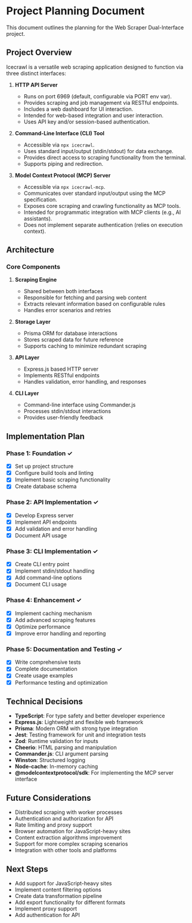 # Project Planning Document

This document outlines the planning for the Web Scraper Dual-Interface project.

## Project Overview

Icecrawl is a versatile web scraping application designed to function via three distinct interfaces:

1.  **HTTP API Server**
    -   Runs on port 6969 (default, configurable via PORT env var).
    -   Provides scraping and job management via RESTful endpoints.
    -   Includes a web dashboard for UI interaction.
    -   Intended for web-based integration and user interaction.
    -   Uses API key and/or session-based authentication.

2.  **Command-Line Interface (CLI) Tool**
    -   Accessible via `npx icecrawl`.
    -   Uses standard input/output (stdin/stdout) for data exchange.
    -   Provides direct access to scraping functionality from the terminal.
    -   Supports piping and redirection.

3.  **Model Context Protocol (MCP) Server**
    -   Accessible via `npx icecrawl-mcp`.
    -   Communicates over standard input/output using the MCP specification.
    -   Exposes core scraping and crawling functionality as MCP tools.
    -   Intended for programmatic integration with MCP clients (e.g., AI assistants).
    -   Does not implement separate authentication (relies on execution context).

## Architecture

### Core Components

1. **Scraping Engine**
   - Shared between both interfaces
   - Responsible for fetching and parsing web content
   - Extracts relevant information based on configurable rules
   - Handles error scenarios and retries

2. **Storage Layer**
   - Prisma ORM for database interactions
   - Stores scraped data for future reference
   - Supports caching to minimize redundant scraping

3. **API Layer**
   - Express.js based HTTP server
   - Implements RESTful endpoints
   - Handles validation, error handling, and responses

4. **CLI Layer**
   - Command-line interface using Commander.js
   - Processes stdin/stdout interactions
   - Provides user-friendly feedback

## Implementation Plan

### Phase 1: Foundation ✓
- [x] Set up project structure
- [x] Configure build tools and linting
- [x] Implement basic scraping functionality
- [x] Create database schema

### Phase 2: API Implementation ✓
- [x] Develop Express server
- [x] Implement API endpoints
- [x] Add validation and error handling
- [x] Document API usage

### Phase 3: CLI Implementation ✓
- [x] Create CLI entry point
- [x] Implement stdin/stdout handling
- [x] Add command-line options
- [x] Document CLI usage

### Phase 4: Enhancement ✓
- [x] Implement caching mechanism
- [x] Add advanced scraping features
- [x] Optimize performance
- [x] Improve error handling and reporting

### Phase 5: Documentation and Testing ✓
- [x] Write comprehensive tests
- [x] Complete documentation
- [x] Create usage examples
- [x] Performance testing and optimization

## Technical Decisions

- **TypeScript**: For type safety and better developer experience
- **Express.js**: Lightweight and flexible web framework
- **Prisma**: Modern ORM with strong type integration
- **Jest**: Testing framework for unit and integration tests
- **Zod**: Runtime validation for inputs
- **Cheerio**: HTML parsing and manipulation
- **Commander.js**: CLI argument parsing
- **Winston**: Structured logging
- **Node-cache**: In-memory caching
- **@modelcontextprotocol/sdk**: For implementing the MCP server interface

## Future Considerations

- Distributed scraping with worker processes
- Authentication and authorization for API
- Rate limiting and proxy support
- Browser automation for JavaScript-heavy sites
- Content extraction algorithms improvement
- Support for more complex scraping scenarios
- Integration with other tools and platforms

## Next Steps

- Add support for JavaScript-heavy sites
- Implement content filtering options
- Create data transformation pipeline
- Add export functionality for different formats
- Implement proxy support
- Add authentication for API
